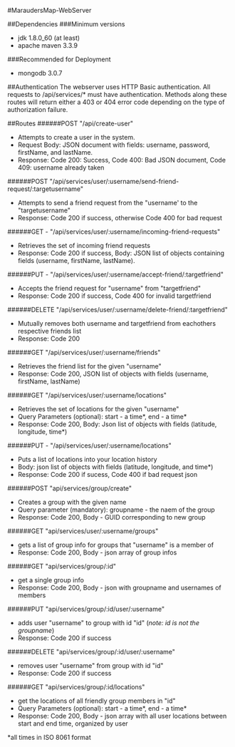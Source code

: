 #MaraudersMap-WebServer

##Dependencies
###Minimum versions
- jdk 1.8.0_60 (at least)
- apache maven 3.3.9

###Recommended for Deployment
- mongodb 3.0.7

##Authentication
The webserver uses HTTP Basic authentication.  All requests to /api/services/* must have authentication. Methods along these routes will return either a 403 or 404 error code depending on the type of authorization failure.


##Routes
######POST  "/api/create-user"
- Attempts to create a user in the system.
- Request Body: JSON document with fields: username, password, firstName, and lastName.
- Response: Code 200: Success, Code 400: Bad JSON document, Code 409: username already taken


######POST  "/api/services/user/:username/send-friend-request/:targetusername"
- Attempts to send a friend request from the "username' to the "targetusername"
- Response: Code 200 if success, otherwise Code 400 for bad request

######GET - "/api/services/user/:username/incoming-friend-requests"
 - Retrieves the set of incoming friend requests
 - Response: Code 200 if success, Body: JSON list of objects containing fields (username, firstName, lastName).
 
######PUT - "/api/services/user/:username/accept-friend/:targetfriend"
- Accepts the friend request for "username" from "targetfriend"
- Response: Code 200 if success, Code 400 for invalid targetfriend

######DELETE  "/api/services/user/:username/delete-friend/:targetfriend"
- Mutually removes both username and targetfriend from eachothers respective friends list
- Response: Code 200

######GET  "/api/services/user/:username/friends"
- Retrieves the friend list for the given "username"
- Response: Code 200, JSON list of objects with fields (username, firstName, lastName)

######GET  "/api/services/user/:username/locations"
- Retrieves the set of locations for the given "username"
- Query Parameters (optional): start - a time\*, end - a time\*
- Response: Code 200, Body: Json list of objects with fields (latitude, longitude, time*)

######PUT - "/api/services/user/:username/locations"
- Puts a list of locations into your location history
- Body: json list of objects with fields (latitude, longitude, and time*)
- Response: Code 200 if sucess, Code 400 if bad request json

######POST "api/services/group/create"
- Creates a group with the given name
- Query parameter (mandatory): groupname - the naem of the group
- Response: Code 200, Body - GUID corresponding to new group

######GET "api/services/user/:username/groups"
- gets a list of group info for groups that "username" is a member of
- Response: Code 200, Body - json array of group infos

######GET  "api/services/group/:id"
- get a single group info
- Response: Code 200, Body - json with groupname and usernames of members

######PUT "api/services/group/:id/user/:username"
- adds user "username" to group with id "id" (*note: id is not the groupname*)
- Response: Code 200 if success

######DELETE "api/services/group/:id/user/:username"
- removes user "username" from group with id "id"
- Response: Code 200 if success

######GET  "api/services/group/:id/locations"
- get the locations of all friendly group members in "id"
- Query Parameters (optional): start - a time\*, end - a time\*
- Response: Code 200, Body - json array with all user locations between start and end time, organized by user

*all times in ISO 8061 format
